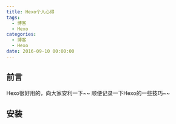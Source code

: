 ```yaml
---
title: Hexo个人心得
tags:
  - 博客
  - Hexo
categories:
  - 博客
  - Hexo
date: 2016-09-10 00:00:00
---
```


## 前言
Hexo很好用的，向大家安利一下~~ 顺便记录一下Hexo的一些技巧~~

<!--more-->

## 安装
